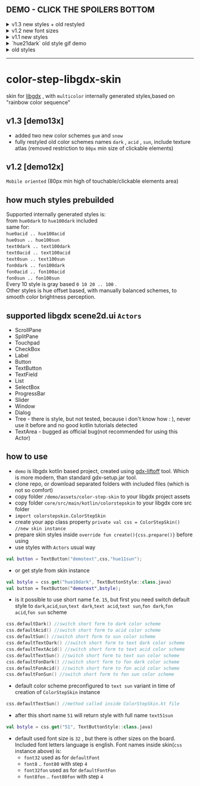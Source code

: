 ## DEMO - CLICK THE SPOILERS BOTTOM
<details><summary>v1.3 new styles + old restyled</summary>

<img title="hue1dark" src="img/v13x/hue1dark.png" width="200">
<img title="hue21dark" src="img/v13x/hue21dark.png" width="200">
<img title="hue51dark" src="img/v13x/hue51dark.png" width="200">

<img title="hue1acid" src="img/v13x/hue1acid.png" width="200">
<img title="hue21acid" src="img/v13x/hue21acid.png" width="200">
<img title="hue51acid" src="img/v13x/hue51acid.png" width="200">

<img title="hue1sun" src="img/v13x/hue1sun.png" width="200">
<img title="hue21sun" src="img/v13x/hue21sun.png" width="200">
<img title="hue51sun" src="img/v13x/hue51sun.png" width="200">

<img title="hue1gum" src="img/v13x/hue1gum.png" width="200">
<img title="hue21gum" src="img/v13x/hue21gum.png" width="200">
<img title="hue51gum" src="img/v13x/hue51gum.png" width="200">

<img title="hue1snow" src="img/v13x/hue1snow.png" width="200">
<img title="hue21snow" src="img/v13x/hue21snow.png" width="200">
<img title="hue51snow" src="img/v13x/hue51snow.png" width="200">


<img title="text1dark" src="img/v13x/text1dark.png" width="200">
<img title="text21dark" src="img/v13x/text21dark.png" width="200">
<img title="text51dark" src="img/v13x/text51dark.png" width="200">

<img title="text1acid" src="img/v13x/text1acid.png" width="200">
<img title="text21acid" src="img/v13x/text21acid.png" width="200">
<img title="text51acid" src="img/v13x/text51acid.png" width="200">

<img title="text1sun" src="img/v13x/text1sun.png" width="200">
<img title="text21sun" src="img/v13x/text21sun.png" width="200">
<img title="text51sun" src="img/v13x/text51sun.png" width="200">

<img title="text1gum" src="img/v13x/text1gum.png" width="200">
<img title="text21gum" src="img/v13x/text21gum.png" width="200">
<img title="text51gum" src="img/v13x/text51gum.png" width="200">

<img title="text1snow" src="img/v13x/text1snow.png" width="200">
<img title="text21snow" src="img/v13x/text21snow.png" width="200">
<img title="text51snow" src="img/v13x/text51snow.png" width="200">


<img title="fon1dark" src="img/v13x/fon1dark.png" width="200">
<img title="fon21dark" src="img/v13x/fon21dark.png" width="200">
<img title="fon51dark" src="img/v13x/fon51dark.png" width="200">

<img title="fon1acid" src="img/v13x/fon1acid.png" width="200">
<img title="fon21acid" src="img/v13x/fon21acid.png" width="200">
<img title="fon51acid" src="img/v13x/fon51acid.png" width="200">

<img title="fon1sun" src="img/v13x/fon1sun.png" width="200">
<img title="fon21sun" src="img/v13x/fon21sun.png" width="200">
<img title="fon51sun" src="img/v13x/fon51sun.png" width="200">

<img title="fon1gum" src="img/v13x/fon1gum.png" width="200">
<img title="fon21gum" src="img/v13x/fon21gum.png" width="200">
<img title="fon51gum" src="img/v13x/fon51gum.png" width="200">

<img title="fon1snow" src="img/v13x/fon1snow.png" width="200">
<img title="fon21snow" src="img/v13x/fon21snow.png" width="200">
<img title="fon51snow" src="img/v13x/fon51snow.png" width="200">

</details>

<details><summary>v1.2 new font sizes</summary>

Available sizes is 8 .. 80 step 4

</details>

<details><summary>v1.1 new styles</summary>

<img title="textSun51" src="img/v11x/textSun51.png" width="200">
<img title="fonSun51" src="img/v11x/fonSun51.png" width="200">
<img title="fonSun80" src="img/v11x/fonSun80.png" width="200">
<img title="fonSun50" src="img/v11x/fonSun50.png" width="200">
<img title="fonSun20" src="img/v11x/fonSun20.png" width="200">
<img title="textSun80" src="img/v11x/textSun80.png" width="200">
<img title="textSun50" src="img/v11x/textSun50.png" width="200">
<img title="textSun20" src="img/v11x/textSun20.png" width="200">

</details>

<details><summary>`hue21dark` old style gif demo</summary>

![demo](img/v10x/demo.gif)
</details>

<details><summary>old styles</summary>

<img title="hue21sun" src="img/v10x/hue21sun.png" width="200">
<img title="hue21acid" src="img/v10x/hue21acid.png" width="200">
<img title="hue81sun" src="img/v10x/hue81sun.png" width="200">
<img title="hue81dark" src="img/v10x/hue81dark.png" width="200">
<img title="hue1dark" src="img/v10x/hue1dark.png" width="200">
<img title="hue51sun" src="img/v11x/sun51.png" width="200">
<img title="hue51acid" src="img/v11x/acid51.png" width="200">
<img title="hue51dark" src="img/v11x/dark51.png" width="200">
<img title="hue50sun" src="img/v11x/sun50.png" width="200">
<img title="hue50acid" src="img/v11x/acid50.png" width="200">
<img title="hue50dark" src="img/v11x/dark50.png" width="200">
<img title="hue20dark" src="img/v10x/hue20dark.png" width="200">
</details>

---

# color-step-libgdx-skin
skin for [libgdx](https://libgdx.badlogicgames.com/) , with `multicolor` internally generated styles,based on "rainbow color sequence"

## v1.3 [demo13x]
- added two new color schemes `gum` and `snow`
- fully restyled old color schemes names `dark` , `acid` , `sun`, include texture atlas (removed restriction to `80px` min size of clickable elements)

## v1.2 [demo12x]
`Mobile oriented` (80px min high of touchable/clickable elements area)

## how much styles prebuilded
Supported internally generated styles is:  
from `hue0dark` to `hue100dark` included  
same for:  
`hue0acid .. hue100acid`  
`hue0sun .. hue100sun`  
`text0dark .. text100dark`  
`text0acid .. text100acid`  
`text0sun .. text100sun`  
`fon0dark .. fon100dark`  
`fon0acid .. fon100acid`  
`fon0sun .. fon100sun`  
Every 10 style is gray based `0 10 20 .. 100` .  
Other styles is hue offset based, with manually balanced schemes, to smooth color brightness perception.  

## supported libgdx scene2d.ui `Actors`

- ScrollPane 
- SplitPane 
- Touchpad 
- CheckBox 
- Label 
- Button 
- TextButton 
- TextField 
- List
- SelectBox 
- ProgressBar 
- Slider 
- Window 
- Dialog 
- Tree - there is style, but not tested, because i don't know how : ), never use it before and no good kotlin tutorials detected
- TextArea - bugged as official bug(not recommended for using this Actor)

## how to use
- `demo` is libgdx kotlin based project, created using [gdx-liftoff](https://github.com/tommyettinger/gdx-liftoff/releases) tool. Which is more modern, than standard gdx-setup.jar tool.
- clone repo, or download separated folders with included files (which is not so comfort)
- copy folder `/demo/assets/color-step-skin` to your libgdx project assets
- copy folder `core/src/main/kotlin/colorstepskin` to your libgdx core src folder
- `import colorstepskin.ColorStepSkin`
- create your app class property `private val css = ColorStepSkin() //new skin instance`
- prepare skin styles inside `override fun create(){css.prepare()}` before using
- use styles with `Actors` usual way
```kotlin
val button = TextButton("demotext",css,"hue11sun");
```
- or get style from skin instance
```kotlin
val bstyle = css.get("hue10dark", TextButtonStyle::class.java)
val button = TextButton("demotext",bstyle);
```
- is it possible to use short name f.e. `15`, but first you need switch default style to
`dark`,`acid`,`sun`,`text dark`,`text acid`,`text sun`,`fon dark`,`fon acid`,`fon sun` scheme
```kotlin
css.defaultDark() //switch short form to dark color scheme
css.defaultAcid() //switch short form to acid color scheme
css.defaultSun() //switch short form to sun color scheme
css.defaultTextDark() //switch short form to text dark color scheme
css.defaultTextAcid() //switch short form to text acid color scheme
css.defaultTextSun() //switch short form to text sun color scheme
css.defaultFonDark() //switch short form to fon dark color scheme
css.defaultFonAcid() //switch short form to fon acid color scheme
css.defaultFonSun() //switch short form to fon sun color scheme
```
- default color scheme preconfigured to `text sun` variant in time of creation of `ColorStepSkin` instance
```kotlin
css.defaultTextSun() //method called inside ColorStepSkin.kt file
```
- after this short name `51` will return style with full name `text51sun`
```kotlin
val bstyle = css.get("51", TextButtonStyle::class.java)
```
- default used font size is `32` , but there is other sizes on the board. Included font letters language is english. Font names inside skin(`css` instance above) is:
  - `font32` used as for `defaultFont`
  - `font8` .. `font80` with step `4`
  - `font32fon` used as for `defaultFontFon`
  - `font8fon` .. `font80fon` with step `4`